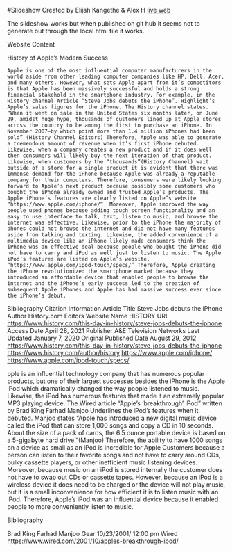 #Slideshow
Created by Elijah Kangethe & Alex H
[live web](https://elijahkangethe.github.io/FinalGroup/)


The slideshow works but when published on git hub it seems not to generate but through the local html file it works.



Website Content

History of Apple’s Modern Success 

	Apple is one of the most influential computer manufacturers in the world aside from other leading computer companies like HP, Dell, Acer, and many others. However, what sets Apple apart from it’s competitors is that Apple has been massively successful and holds a strong financial stakehold in the smartphone industry. For example, in the History channel Article “Steve Jobs debuts the iPhone”. Highlight’s Apple’s sales figures for the iPhone. The History channel states. “When it went on sale in the United States six months later, on June 29, amidst huge hype, thousands of customers lined up at Apple stores across the country to be among the first to purchase an iPhone. In November 2007—by which point more than 1.4 million iPhones had been sold” (History Channel Editors) Therefore, Apple was able to generate a tremendous amount of revenue when it’s first iPhone debuted. Likewise, when a company creates a new product and if it does well then consumers will likely buy the next iteration of that product. Likewise, when customers by the “thousands”(History Channel) wait outside of a store for a single product it is evident that there was immense demand for the iPhone because Apple was already a reputable company for their computers. Therefore, consumers were likely looking forward to Apple’s next product because possibly some customers who bought the iPhone already owned and trusted Apple’s products. The Apple iPhone’s features are clearly listed on Apple’s website “https://www.apple.com/iphone/”. Moreover, Apple improved the way people used phones because adding touch screen functionality and an easy to use interface to talk, text, listen to music, and browse the internet was effective. Likewise, prior to the iPhone the majority of phones could not browse the internet and did not have many features aside from talking and texting. Likewise, the added convenience of a multimedia device like an iPhone likely made consumers think the iPhone was an effective deal because people who bought the iPhone did not have to carry and iPod as well just to listen to music. The Apple iPod’s features are listed on Apple’s website. “https://www.apple.com/ipod-touch/specs/” Therefore, Apple creating the iPhone revolutionized the smartphone market because they introduced an affordable device that enabled people to browse the internet and the iPhone’s early success led to the creation of subsequent Apple iPhones and Apple has had massive success ever since the iPhone’s debut.



Bibliography
           Citation Information
               Article Title
Steve Jobs debuts the iPhone 
               Author
History.com Editors
               Website Name
HISTORY
               URL
https://www.history.com/this-day-in-history/steve-jobs-debuts-the-iphone
               Access Date
April 28, 2021
               Publisher
A&E Television Networks
               Last Updated
January 7, 2020
               Original Published Date
August 29, 2012
https://www.history.com/this-day-in-history/steve-jobs-debuts-the-iphone
https://www.history.com/author/history
https://www.apple.com/iphone/
https://www.apple.com/ipod-touch/specs/



pple is an influential technology company that has numerous popular products, but one of their largest successes besides the iPhone is the Apple iPod which dramatically changed the way people listened to music. Likewise, the iPod has numerous features that made it an extremely popular MP3 playing device. The Wired article “Apple’s ‘breakthrough’ iPod” written by Brad King Farhad Manjoo Underlines the iPod’s features when it debuted. Manjoo states “Apple has introduced a new digital music device called the iPod that can store 1,000 songs and copy a CD in 10 seconds. About the size of a pack of cards, the 6.5 ounce portable device is based on a 5-gigabyte hard drive.”(Manjoo)
Therefore, the ability to have 1000 songs on a device as small as an iPod is incredible for Apple Customers because a person can listen to their favorite songs and not have to carry around CDs, bulky cassette players, or other inefficient music listening devices. Moreover, because music on an iPod is stored internally the customer does not have to swap out CDs or cassette tapes. However, because an iPod is a wireless device it does need to be charged or the device will not play music, but it is a small inconvenience for how efficient it is to listen music with an iPod. Therefore, Apple’s iPod was an influential device because it enabled people to more conveniently listen to music.



Bibliography

Brad King Farhad Manjoo 
Gear 10/23/2001/ 12:00 pm
Wired
https://www.wired.com/2001/10/apples-breakthrough-ipod/





